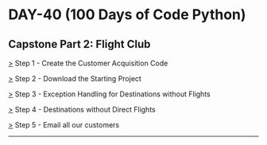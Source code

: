 # DAY-40 (100 Days of Code Python)

## Capstone Part 2: Flight Club
<!-- For multiple users --> <!-- Find the best flight deals and email user -->

[>](https://replit.com/@Aniruddh482/flight-deals-part-02#main.py) Step 1 - Create the Customer Acquisition Code <br>

[>](https://repl.it/@appbrewery/flight-deals-end.zip) Step 2 - Download the Starting Project <br>
<!--
Head over to the link below to download the completed code for the flight deals project that we created yesterday and open it in PyCharm:
Remember to replace the relevant parts (eg. API Keys and Sheet endpoints) with your own.
-->
<!--
  * Fareoctive (To find the historic low price): https://www.faredetective.com/farehistory/
-->

[>](https://github.com/Aniruddh-482/Python/blob/main/040/Capstone%20Part%202:%20Flight%20Club/main.py) Step 3 - Exception Handling for Destinations without Flights <br>

[>](https://github.com/Aniruddh-482/Python/blob/main/040/Capstone%20Part%202:%20Flight%20Club/flight_search.py) Step 4 - Destinations without Direct Flights <br>

[>](https://github.com/Aniruddh-482/Python/blob/main/040/Capstone%20Part%202:%20Flight%20Club/notification_manager.py) Step 5 - Email all our customers <br>
<hr>

